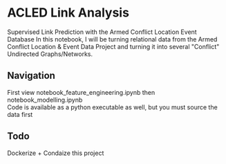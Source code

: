 # ACLED Link Analysis

Supervised Link Prediction with the Armed Conflict Location Event Database
In this notebook, I will be turning relational data from the Armed Conflict
Location & Event Data Project and turning it into several "Conflict"
Undirected Graphs/Networks.

## Navigation
First view notebook_feature_engineering.ipynb then notebook_modelling.ipynb <br>
Code is available as a python executable as well, but you must source the data first

## Todo
Dockerize + Condaize this project

